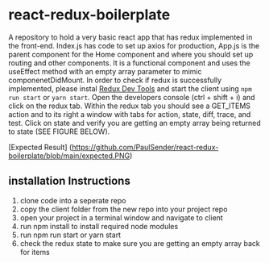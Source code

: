 # react-redux-boilerplate

A repository to hold a very basic react app that has redux implemented in the front-end. Index.js has code to set up axios for production, App.js is the parent component for the Home component and where you should set up routing and other components. It is a functional component and uses the useEffect method with an empty array parameter to mimic componenetDidMount. In order to check if redux is successfully implemented, please instal [Redux Dev Tools](https://chrome.google.com/webstore/detail/redux-devtools/lmhkpmbekcpmknklioeibfkpmmfibljd?hl=en) and start the client using `npm run start` or `yarn start`. Open the developers console (ctrl + shift + i) and click on the redux tab. Within the redux tab you should see a GET_ITEMS action and to its right a window with tabs for action, state, diff, trace, and test. Click on state and verify you are getting an empty array being returned to state (SEE FIGURE BELOW).

[Expected Result] (https://github.com/PaulSender/react-redux-boilerplate/blob/main/expected.PNG)

## installation Instructions
  1. clone code into a seperate repo
  2. copy the client folder from the new repo into your project repo
  3. open your project in a terminal window and navigate to client
  4. run npm install to install required node modules
  5. run npm run start or yarn start
  6. check the redux state to make sure you are getting an empty array back for items
